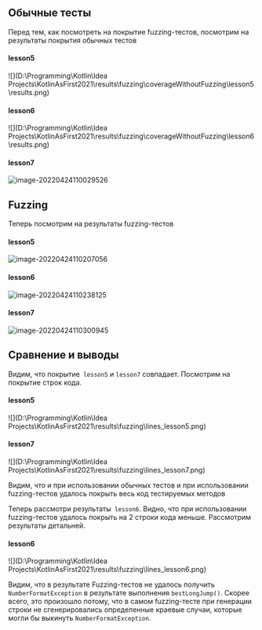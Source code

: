 ## Обычные тесты

Перед тем, как посмотреть на покрытие fuzzing-тестов, посмотрим на результаты покрытия обычных тестов

#### lesson5

![](D:\Programming\Kotlin\Idea Projects\KotlinAsFirst2021\results\fuzzing\coverageWithoutFuzzing\lesson5\results.png)

#### lesson6

![](D:\Programming\Kotlin\Idea Projects\KotlinAsFirst2021\results\fuzzing\coverageWithoutFuzzing\lesson6\results.png)

#### lesson7

![image-20220424110029526](C:\Users\User\AppData\Roaming\Typora\typora-user-images\image-20220424110029526.png)

## Fuzzing

Теперь посмотрим на результаты fuzzing-тестов

#### lesson5

![image-20220424110207056](C:\Users\User\AppData\Roaming\Typora\typora-user-images\image-20220424110207056.png)

#### lesson6

![image-20220424110238125](C:\Users\User\AppData\Roaming\Typora\typora-user-images\image-20220424110238125.png)

#### lesson7

![image-20220424110300945](C:\Users\User\AppData\Roaming\Typora\typora-user-images\image-20220424110300945.png)

## Сравнение и выводы

Видим, что покрытие` lesson5` и `lesson7` совпадает. Посмотрим на покрытие строк кода.

#### lesson5

![](D:\Programming\Kotlin\Idea Projects\KotlinAsFirst2021\results\fuzzing\lines_lesson5.png)

#### lesson7

![](D:\Programming\Kotlin\Idea Projects\KotlinAsFirst2021\results\fuzzing\lines_lesson7.png)

Видим, что и при использовании обычных тестов и при использовании fuzzing-тестов удалось покрыть весь код тестируемых методов

Теперь рассмотри результаты` lesson6`. Видно, что при использовании fuzzing-тестов удалось покрыть на 2 строки кода меньше. Рассмотрим результаты детальней.

#### lesson6

![](D:\Programming\Kotlin\Idea Projects\KotlinAsFirst2021\results\fuzzing\lines_lesson6.png)

Видим, что в результате Fuzzing-тестов не удалось получить `NumberFormatException` в результате выполнения `bestLongJump()`. Скорее всего, это произошло потому, что в самом fuzzing-тесте при генерации строки не сгенерировались определенные краевые случаи, которые могли бы выкинуть `NumberFormatException`.

